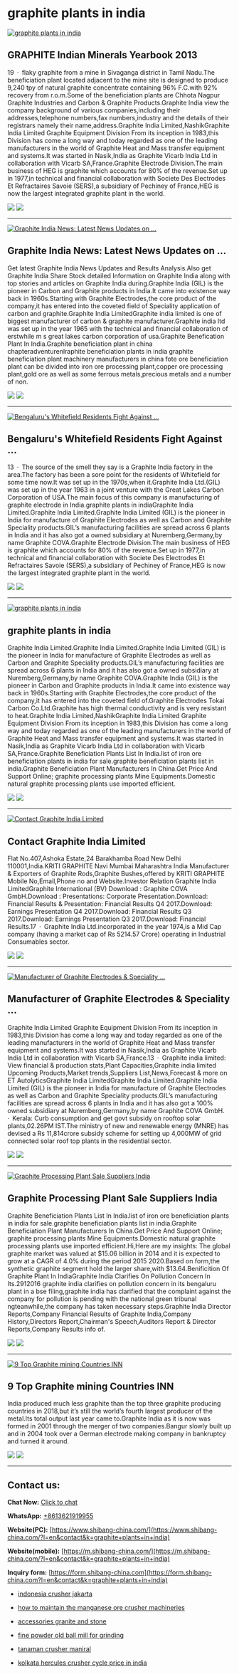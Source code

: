 # graphite plants in india

<a href="https://swt.shibang-china.com/?l=en&img&k=graphite+plants+in+india" target="_blank">![graphite plants in india](http://static.shibang-china.com/all-800x300/496.jpg)</a>

## GRAPHITE Indian Minerals Yearbook 2013
19&ensp;&#0183;&ensp;flaky graphite from a mine in Sivaganga district in Tamil Nadu.The beneficiation plant located adjacent to the mine site is designed to produce 9,240 tpy of natural graphite concentrate containing 96% F.C.with 92% recovery from r.o.m.Some of the beneficiation plants are Chhota Nagpur Graphite Industries and Carbon &amp; Graphite Products.Graphite India view the company background of various companies,including their addresses,telephone numbers,fax numbers,industry and the details of their registrars namely their name,address.Graphite India Limited,NashikGraphite India Limited Graphite Equipment Division From its inception in 1983,this Division has come a long way and today regarded as one of the leading manufacturers in the world of Graphite Heat and Mass transfer equipment and systems.It was started in Nasik,India as Graphite Vicarb India Ltd in collaboration with Vicarb SA,France.Graphite Electrode Division.The main business of HEG is graphite which accounts for 80% of the revenue.Set up in 1977,in technical and financial collaboration with Societe Des Electrodes Et Refractaires Savoie (SERS),a subsidiary of Pechiney of France,HEG is now the largest integrated graphite plant in the world.


<a href="https://whatsapp.shibangsoft.com/WhatsApp.php" target="_blank" title="WhatsApp">![](http://static.shibang-china.com/icon/whatsapp.png)</a> <a href="https://swt.shibang-china.com/?l=en&icon&k=graphite+plants+in+india" target="_blank">![](http://static.shibang-china.com/icon/chat-en.png)</a>

---

<a href="https://swt.shibang-china.com/?l=en&img&k=graphite+plants+in+india" target="_blank">![Graphite India News: Latest News Updates on …](http://static.shibang-china.com/all-800x300/1260.jpg)</a>

## Graphite India News: Latest News Updates on …
Get latest Graphite India News Updates and Results Analysis.Also get Graphite India Share Stock detailed Information on Graphite India along with top stories and articles on Graphite India during.Graphite India (GIL) is the pioneer in Carbon and Graphite products in India.It came into existence way back in 1960s.Starting with Graphite Electrodes,the core product of the company,it has entered into the coveted field of Speciality application of carbon and graphite.Graphite India LimitedGraphite india limited is one of biggest manufacturer of carbon &amp; graphite manufacturer.Graphite india ltd was set up in the year 1965 with the technical and financial collaboration of erstwhile m s great lakes carbon corporation of usa.Graphite Benefication Plant In India.Graphite beneficiation plant in china chapteradventurenlraphite beneficiation plants in india graphite beneficiation plant machinery manufacturers in china fote ore beneficiation plant can be divided into iron ore processing plant,copper ore processing plant,gold ore as well as some ferrous metals,precious metals and a number of non.


<a href="https://whatsapp.shibangsoft.com/WhatsApp.php" target="_blank" title="WhatsApp">![](http://static.shibang-china.com/icon/whatsapp.png)</a> <a href="https://swt.shibang-china.com/?l=en&icon&k=graphite+plants+in+india" target="_blank">![](http://static.shibang-china.com/icon/chat-en.png)</a>

---

<a href="https://swt.shibang-china.com/?l=en&img&k=graphite+plants+in+india" target="_blank">![Bengaluru's Whitefield Residents Fight Against …](http://static.shibang-china.com/all-800x300/1370.jpg)</a>

## Bengaluru's Whitefield Residents Fight Against …
13&ensp;&#0183;&ensp;The source of the smell they say is a Graphite India factory in the area.The factory has been a sore point for the residents of Whitefield for some time now.It was set up in the 1970s,when it.Graphite India Ltd.(GIL) was set up in the year 1963 in a joint venture with the Great Lakes Carbon Corporation of USA.The main focus of this company is manufacturing of graphite electrode in India.graphite plants in indiaGraphite India Limited.Graphite India Limited.Graphite India Limited (GIL) is the pioneer in India for manufacture of Graphite Electrodes as well as Carbon and Graphite Speciality products.GIL’s manufacturing facilities are spread across 6 plants in India and it has also got a owned subsidiary at Nuremberg,Germany,by name Graphite COVA.Graphite Electrode Division.The main business of HEG is graphite which accounts for 80% of the revenue.Set up in 1977,in technical and financial collaboration with Societe Des Electrodes Et Refractaires Savoie (SERS),a subsidiary of Pechiney of France,HEG is now the largest integrated graphite plant in the world.


<a href="https://whatsapp.shibangsoft.com/WhatsApp.php" target="_blank" title="WhatsApp">![](http://static.shibang-china.com/icon/whatsapp.png)</a> <a href="https://swt.shibang-china.com/?l=en&icon&k=graphite+plants+in+india" target="_blank">![](http://static.shibang-china.com/icon/chat-en.png)</a>

---

<a href="https://swt.shibang-china.com/?l=en&img&k=graphite+plants+in+india" target="_blank">![graphite plants in india](http://static.shibang-china.com/all-800x300/833.jpg)</a>

## graphite plants in india
Graphite India Limited.Graphite India Limited.Graphite India Limited (GIL) is the pioneer in India for manufacture of Graphite Electrodes as well as Carbon and Graphite Speciality products.GIL’s manufacturing facilities are spread across 6 plants in India and it has also got a owned subsidiary at Nuremberg,Germany,by name Graphite COVA.Graphite India (GIL) is the pioneer in Carbon and Graphite products in India.It came into existence way back in 1960s.Starting with Graphite Electrodes,the core product of the company,it has entered into the coveted field of.Graphite Electrodes Tokai Carbon Co.Ltd.Graphite has high thermal conductivity and is very resistant to heat.Graphite India Limited,NashikGraphite India Limited Graphite Equipment Division From its inception in 1983,this Division has come a long way and today regarded as one of the leading manufacturers in the world of Graphite Heat and Mass transfer equipment and systems.It was started in Nasik,India as Graphite Vicarb India Ltd in collaboration with Vicarb SA,France.Graphite Beneficiation Plants List In India.list of iron ore beneficiation plants in india for sale.graphite beneficiation plants list in india.Graphite Beneficiation Plant Manufacturers In China.Get Price And Support Online; graphite processing plants Mine Equipments.Domestic natural graphite processing plants use imported efficient.


<a href="https://whatsapp.shibangsoft.com/WhatsApp.php" target="_blank" title="WhatsApp">![](http://static.shibang-china.com/icon/whatsapp.png)</a> <a href="https://swt.shibang-china.com/?l=en&icon&k=graphite+plants+in+india" target="_blank">![](http://static.shibang-china.com/icon/chat-en.png)</a>

---

<a href="https://swt.shibang-china.com/?l=en&img&k=graphite+plants+in+india" target="_blank">![Contact Graphite India Limited](http://static.shibang-china.com/all-800x300/1035.jpg)</a>

## Contact Graphite India Limited
Flat No.407,Ashoka Estate,24 Barakhamba Road New Delhi 110001,India.KRITI GRAPHITE Navi Mumbai Maharashtra India Manufacturer &amp; Exporters of Graphite Rods,Graphite Bushes,offered by KRITI GRAPHITE Mobile No,Email,Phone no and Website.Investor Relation Graphite India LimitedGraphite International (BV) Download : Graphite COVA GmbH.Download : Presentations: Corporate Presentation.Download: Financial Results &amp; Presentation: Financial Results Q4 2017.Download: Earnings Presentation Q4 2017.Download: Financial Results Q3 2017.Download: Earnings Presentation Q3 2017.Download: Financial Results.17&ensp;&#0183;&ensp;Graphite India Ltd.incorporated in the year 1974,is a Mid Cap company (having a market cap of Rs 5214.57 Crore) operating in Industrial Consumables sector.


<a href="https://whatsapp.shibangsoft.com/WhatsApp.php" target="_blank" title="WhatsApp">![](http://static.shibang-china.com/icon/whatsapp.png)</a> <a href="https://swt.shibang-china.com/?l=en&icon&k=graphite+plants+in+india" target="_blank">![](http://static.shibang-china.com/icon/chat-en.png)</a>

---

<a href="https://swt.shibang-china.com/?l=en&img&k=graphite+plants+in+india" target="_blank">![Manufacturer of Graphite Electrodes &amp; Speciality …](http://static.shibang-china.com/all-800x300/737.jpg)</a>

## Manufacturer of Graphite Electrodes &amp; Speciality …
Graphite India Limited Graphite Equipment Division From its inception in 1983,this Division has come a long way and today regarded as one of the leading manufacturers in the world of Graphite Heat and Mass transfer equipment and systems.It was started in Nasik,India as Graphite Vicarb India Ltd in collaboration with Vicarb SA,France.13&ensp;&#0183;&ensp;Graphite india limited: View financial &amp; production stats,Plant Capacities,Graphite india limited Upcoming Products,Market trends,Suppliers List,News,Forecast &amp; more on ET AutolyticsGraphite India LimitedGraphite India Limited.Graphite India Limited (GIL) is the pioneer in India for manufacture of Graphite Electrodes as well as Carbon and Graphite Speciality products.GIL’s manufacturing facilities are spread across 6 plants in India and it has also got a 100% owned subsidiary at Nuremberg,Germany,by name Graphite COVA GmbH.&ensp;&#0183;&ensp;Kerala: Curb consumption and get govt subsidy on rooftop solar plants,02.26PM IST.The ministry of new and renewable energy (MNRE) has devised a Rs 11,814crore subsidy scheme for setting up 4,000MW of grid connected solar roof top plants in the residential sector.


<a href="https://whatsapp.shibangsoft.com/WhatsApp.php" target="_blank" title="WhatsApp">![](http://static.shibang-china.com/icon/whatsapp.png)</a> <a href="https://swt.shibang-china.com/?l=en&icon&k=graphite+plants+in+india" target="_blank">![](http://static.shibang-china.com/icon/chat-en.png)</a>

---

<a href="https://swt.shibang-china.com/?l=en&img&k=graphite+plants+in+india" target="_blank">![Graphite Processing Plant Sale Suppliers India](http://static.shibang-china.com/all-800x300/57.jpg)</a>

## Graphite Processing Plant Sale Suppliers India
Graphite Beneficiation Plants List In India.list of iron ore beneficiation plants in india for sale.graphite beneficiation plants list in india.Graphite Beneficiation Plant Manufacturers In China.Get Price And Support Online; graphite processing plants Mine Equipments.Domestic natural graphite processing plants use imported efficient.Hi,Here are my insights: The global graphite market was valued at $15.06 billion in 2014 and it is expected to grow at a CAGR of 4.0% during the period 2015 2020.Based on form,the synthetic graphite segment hold the larger share,with $13.64.Benificition Of Graphite Plant In IndiaGraphite India Clarifies On Pollution Concern In Its.2912016 graphite india clarifies on pollution concern in its bengaluru plant in a bse filing,graphite india has clarified that the complaint against the company for pollution is pending with the national green tribunal ngteanwhile,the company has taken necessary steps.Graphite India Director Reports,Company Financial Results of Graphite India,Company History,Directors Report,Chairman's Speech,Auditors Report &amp; Director Reports,Company Results info of.


<a href="https://whatsapp.shibangsoft.com/WhatsApp.php" target="_blank" title="WhatsApp">![](http://static.shibang-china.com/icon/whatsapp.png)</a> <a href="https://swt.shibang-china.com/?l=en&icon&k=graphite+plants+in+india" target="_blank">![](http://static.shibang-china.com/icon/chat-en.png)</a>

---

<a href="https://swt.shibang-china.com/?l=en&img&k=graphite+plants+in+india" target="_blank">![9 Top Graphite mining Countries INN](http://static.shibang-china.com/all-800x300/438.jpg)</a>

## 9 Top Graphite mining Countries INN
India produced much less graphite than the top three graphite producing countries in 2018,but it’s still the world’s fourth largest producer of the metal.Its total output last year came to.Graphite India as it is now was formed in 2001 through the merger of two companies.Bangur slowly built up and in 2004 took over a German electrode making company in bankruptcy and turned it around.

<a href="https://whatsapp.shibangsoft.com/WhatsApp.php" target="_blank" title="WhatsApp">![](http://static.shibang-china.com/icon/whatsapp.png)</a> <a href="https://swt.shibang-china.com/?l=en&icon&k=graphite+plants+in+india" target="_blank">![](http://static.shibang-china.com/icon/chat-en.png)</a>

---
## Contact us:

**Chat Now:** [Click to chat](https://swt.shibang-china.com?l=en&contact&k=graphite+plants+in+india)

**WhatsApp:**  [+8613621919955](https://whatsapp.shibangsoft.com/WhatsApp.php)

**Website(PC):** [https://www.shibang-china.com/](https://www.shibang-china.com/?l=en&contact&k=graphite+plants+in+india)

**Website(mobile):** [https://m.shibang-china.com/](https://m.shibang-china.com/?l=en&contact&k=graphite+plants+in+india)

**Inquiry form:** [https://form.shibang-china.com](https://form.shibang-china.com?l=en&contact&k=graphite+plants+in+india)

* [indonesia crusher jakarta](../144/indonesia%20crusher%20jakarta.md)

* [how to maintain the manganese ore crusher machineries](../148/how%20to%20maintain%20the%20manganese%20ore%20crusher%20machineries.md)

* [accessories granite and stone](../145/accessories%20granite%20and%20stone.md)

* [fine powder old ball mill for grinding](../143/fine%20powder%20old%20ball%20mill%20for%20grinding.md)

* [tanaman crusher maniral](../142/tanaman%20crusher%20maniral.md)

* [kolkata hercules crusher cycle price in india](../146/kolkata%20hercules%20crusher%20cycle%20price%20in%20india.md)